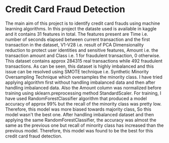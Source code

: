 # Credit Card Fraud Detection
The main aim of this project is to identify credit card frauds using machine learning algorithms. In this project the dataste used is available in kaggle and it contains 31 features in total. 
The features present are Time i.e. number of seconds elapsed between current transaction and the first transaction in the dataset, V1-V28 i.e. result of PCA Dimensionality reduction to protect user identities and sensitive features, Amount i.e. the transaction amount and Class i.e. 1 for fraudulent transaction, 0 otherwise.
This dataset contains approx 284315 real transactions while 492 fraudulent transactions. As can be seen, this dataset is highly imbalanced and this issue can be resolved using SMOTE technique i.e. Synthetic Minority Oversampling Technique which oversamples the minority class.
I have tried applying algorithm first without handling imbalanced data and then after handling imbalanced data. Also the Amount column was normalized before training using sklearn.preprocessing method StandardScaler. For training, I have used RandomForestClassifier algorithm that produced a model accuracy of approx 99% but the recall of the minority class was pretty low. Therefore, this model was more biased towards majority class, So this model wasn't the best one. After handling imbalanced dataset and then applying the same RandomForestClassifier, the accuracy was almost the same as the previous one but recall of minority class has increased than the previous model. Therefore, this model was found to be the best for this credit card fraud detection.

